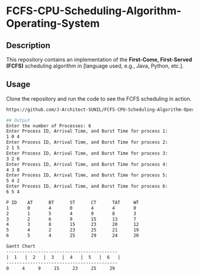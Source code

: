 # FCFS-CPU-Scheduling-Algorithm-Operating-System

## Description
This repository contains an implementation of the **First-Come, First-Served (FCFS)** scheduling algorithm in [language used, e.g., Java, Python, etc.].

## Usage
Clone the repository and run the code to see the FCFS scheduling in action.


```bash
https://github.com/J-Architect-SUNIL/FCFS-CPU-Scheduling-Algorithm-Operating-System.git

## Output
Enter the number of Processes: 6
Enter Process ID, Arrival Time, and Burst Time for process 1:
1 0 4
Enter Process ID, Arrival Time, and Burst Time for process 2:
2 1 5
Enter Process ID, Arrival Time, and Burst Time for process 3:
3 2 6
Enter Process ID, Arrival Time, and Burst Time for process 4:
4 3 8
Enter Process ID, Arrival Time, and Burst Time for process 5:
5 4 2
Enter Process ID, Arrival Time, and Burst Time for process 6:
6 5 4

P ID    AT      BT      ST      CT      TAT     WT
1       0       4       0       4       4       0
2       1       5       4       9       8       3
3       2       6       9       15      13      7
4       3       8       15      23      20      12
5       4       2       23      25      21      19
6       5       4       25      29      24      20

Gantt Chart
------------------------------------------
|  1   |  2   |  3   |  4   |  5   |  6   |
------------------------------------------
0     4     9     15     23     25     29

